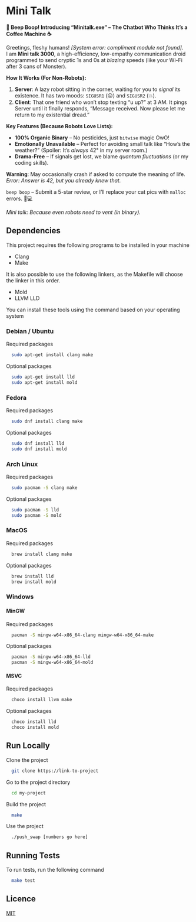# Mini Talk

**🤖 Beep Boop! Introducing “Minitalk.exe” – The Chatbot Who Thinks It’s a Coffee Machine ☕**  

Greetings, fleshy humans! *[System error: compliment module not found]*.  
I am **Mini talk 3000**, a high-efficiency, low-empathy communication droid programmed to send cryptic 1s and 0s at *blazing* speeds (like your Wi-Fi after 3 cans of Monster).  

**How It Works (For Non-Robots):**

1. **Server**: A lazy robot sitting in the corner, waiting for you to *signal* its existence. It has two moods: `SIGUSR1` (😑) and `SIGUSR2` (💥).
2. **Client**: That one friend who won’t stop texting “u up?” at 3 AM. It pings Server until it finally responds, “Message received. Now please let me return to my existential dread.”  

**Key Features (Because Robots Love Lists):**  

- **100% Organic Binary** – No pesticides, just `bitwise` magic OwO!
- **Emotionally Unavailable** – Perfect for avoiding small talk like “How’s the weather?” (Spoiler: It’s *always* 42° in my server room.)  
- **Drama-Free** – If signals get lost, we blame *quantum fluctuations* (or my coding skills).  

**Warning**: May occasionally crash if asked to compute the meaning of life. *Error: Answer is 42, but you already knew that.*  

`beep boop` – Submit a 5-star review, or I’ll replace your cat pics with `malloc` errors. 🐾💻  

*Mini talk: Because even robots need to vent (in binary).*

## Dependencies

This project requires the following programs to be installed in your machine

- Clang
- Make

It is also possible to use the following linkers, as the Makefile will choose the linker in this order.

- Mold
- LLVM LLD

You can install these tools using the command based on your operating system

### Debian / Ubuntu

Required packages

```bash
  sudo apt-get install clang make
```

Optional packages

```bash
  sudo apt-get install lld
  sudo apt-get install mold
```

### Fedora

Required packages

```bash
  sudo dnf install clang make
```

Optional packages

```bash
  sudo dnf install lld
  sudo dnf install mold
```

### Arch Linux

Required packages

```bash
  sudo pacman -S clang make
```

Optional packages

```bash
  sudo pacman -S lld
  sudo pacman -S mold
```

### MacOS

Required packages

```bash
  brew install clang make
```

Optional packages

```bash
  brew install lld
  brew install mold
```

### Windows

#### MinGW

Required packages

```bash
  pacman -S mingw-w64-x86_64-clang mingw-w64-x86_64-make
```

Optional packages

```bash
  pacman -S mingw-w64-x86_64-lld
  pacman -S mingw-w64-x86_64-mold
```

#### MSVC

Required packages

```bash
  choco install llvm make
```

Optional packages

```bash
  choco install lld
  choco install mold
```

## Run Locally

Clone the project

```bash
  git clone https://link-to-project
```

Go to the project directory

```bash
  cd my-project
```

Build the project

```bash
  make
```

Use the project

```bash
  ./push_swap [numbers go here]
```

## Running Tests

To run tests, run the following command

```bash
  make test
```

## Licence

[MIT](https://choosealicense.com/licenses/mit/)
